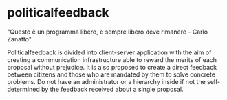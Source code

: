 politicalfeedback
=================

"Questo è un programma libero, e sempre libero deve rimanere - Carlo Zanatto"

Politicalfeedback is divided into client-server application with the aim of creating a communication infrastructure able to reward the merits of each proposal without prejudice. It is also proposed to create a direct feedback between citizens and those who are mandated by them to solve concrete problems. Do not have an administrator or a hierarchy inside if not the self-determined by the feedback received about a single proposal.
